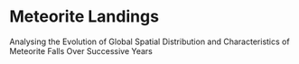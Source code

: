 # Meteorite Landings
Analysing the Evolution of Global Spatial Distribution and Characteristics of Meteorite Falls Over Successive Years
